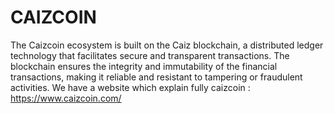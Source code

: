 # CAIZCOIN
The Caizcoin ecosystem is built on the Caiz blockchain, a distributed ledger technology that facilitates secure and transparent transactions. The blockchain ensures the integrity and immutability of the financial transactions, making it reliable and resistant to tampering or fraudulent activities. We have a website which explain fully caizcoin : https://www.caizcoin.com/

